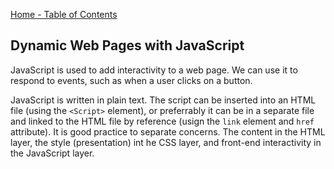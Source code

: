 [Home - Table of Contents](index)

## Dynamic Web Pages with JavaScript

JavaScript is used to add interactivity to a web page. We can use it to respond to events, such as when a user clicks on a button.

JavaScript is written in plain text. The script can be inserted into an HTML file (using the `<Script>` element), or preferrably it can be in a separate file and linked to the HTML file by reference (usign the `link` element and `href` attribute). It is good practice to separate concerns. The content in the HTML layer, the style (presentation) int he CSS layer, and front-end interactivity in the JavaScript layer.
